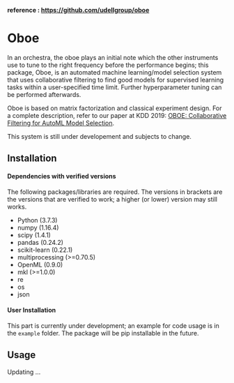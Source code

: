 **reference : https://github.com/udellgroup/oboe**

# Oboe

In an orchestra, the oboe plays an initial note which the other instruments use to tune to the right frequency before the performance begins; this package, Oboe, is an automated machine learning/model selection system that uses collaborative filtering to find good models for supervised learning tasks within a user-specified time limit. Further hyperparameter tuning can be performed afterwards.

Oboe is based on matrix factorization and classical experiment design. For a complete description, refer to our paper at KDD 2019: [OBOE: Collaborative Filtering for AutoML Model Selection](https://arxiv.org/abs/1808.03233).

This system is still under developement and subjects to change.

## Installation

#### Dependencies with verified versions
The following packages/libraries are required. The versions in brackets are the versions that are verified to work; a higher (or lower) version may still works.

* Python (3.7.3)
* numpy  (1.16.4)
* scipy  (1.4.1)
* pandas (0.24.2)
* scikit-learn  (0.22.1)
* multiprocessing (>=0.70.5)
* OpenML (0.9.0)
* mkl (>=1.0.0)
* re
* os
* json

#### User Installation
This part is currently under development; an example for code usage is in the `example` folder. The package will be pip installable in the future.

## Usage

Updating ...

